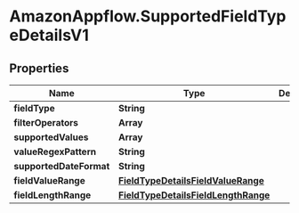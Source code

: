 # AmazonAppflow.SupportedFieldTypeDetailsV1

## Properties

Name | Type | Description | Notes
------------ | ------------- | ------------- | -------------
**fieldType** | **String** |  | 
**filterOperators** | **Array** |  | 
**supportedValues** | **Array** |  | [optional] 
**valueRegexPattern** | **String** |  | [optional] 
**supportedDateFormat** | **String** |  | [optional] 
**fieldValueRange** | [**FieldTypeDetailsFieldValueRange**](FieldTypeDetailsFieldValueRange.md) |  | [optional] 
**fieldLengthRange** | [**FieldTypeDetailsFieldLengthRange**](FieldTypeDetailsFieldLengthRange.md) |  | [optional] 


